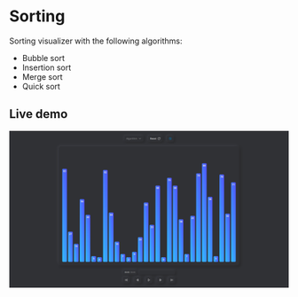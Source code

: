 # Sorting

Sorting visualizer with the following algorithms:

- Bubble sort
- Insertion sort
- Merge sort
- Quick sort

## Live demo

[![Screenshot](images/screenshot.png)](https://sorting.korazza.com)
